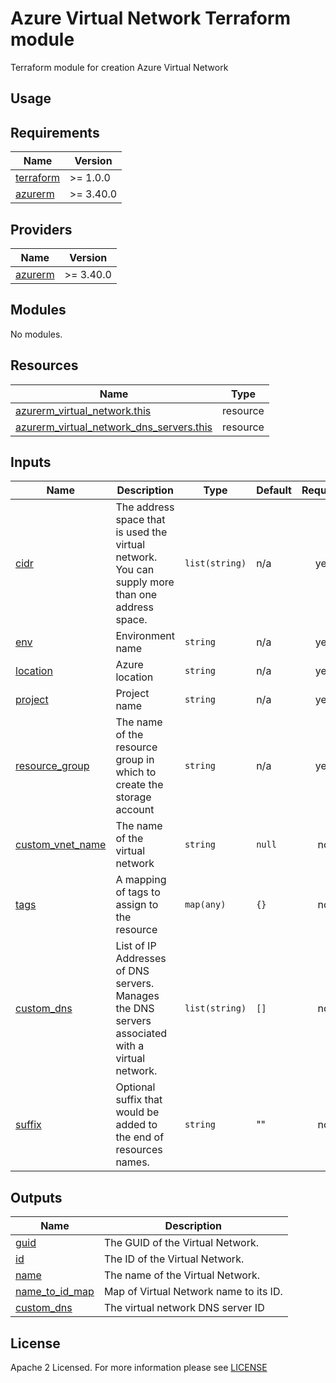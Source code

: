 # Azure Virtual Network Terraform module
Terraform module for creation Azure Virtual Network

## Usage

<!-- BEGIN_TF_DOCS -->
## Requirements

| Name                                                                      | Version   |
| ------------------------------------------------------------------------- | --------- |
| <a name="requirement_terraform"></a> [terraform](#requirement\_terraform) | >= 1.0.0  |
| <a name="requirement_azurerm"></a> [azurerm](#requirement\_azurerm)       | >= 3.40.0 |

## Providers

| Name                                                          | Version   |
| ------------------------------------------------------------- | --------- |
| <a name="provider_azurerm"></a> [azurerm](#provider\_azurerm) | >= 3.40.0 |

## Modules

No modules.

## Resources

| Name                                                                                                                                                    | Type     |
| ------------------------------------------------------------------------------------------------------------------------------------------------------- | -------- |
| [azurerm_virtual_network.this](https://registry.terraform.io/providers/hashicorp/azurerm/latest/docs/resources/virtual_network)                         | resource |
| [azurerm_virtual_network_dns_servers.this](https://registry.terraform.io/providers/hashicorp/azurerm/latest/docs/resources/virtual_network_dns_servers) | resource |

## Inputs

| Name                                                                                   | Description                                                                                     | Type           | Default | Required |
| -------------------------------------------------------------------------------------- | ----------------------------------------------------------------------------------------------- | -------------- | ------- | :------: |
| <a name="input_cidr"></a> [cidr](#input\_cidr)                                         | The address space that is used the virtual network. You can supply more than one address space. | `list(string)` | n/a     |   yes    |
| <a name="input_env"></a> [env](#input\_env)                                            | Environment name                                                                                | `string`       | n/a     |   yes    |
| <a name="input_location"></a> [location](#input\_location)                             | Azure location                                                                                  | `string`       | n/a     |   yes    |
| <a name="input_project"></a> [project](#input\_project)                                | Project name                                                                                    | `string`       | n/a     |   yes    |
| <a name="input_resource_group"></a> [resource\_group](#input\_resource\_group)         | The name of the resource group in which to create the storage account                           | `string`       | n/a     |   yes    |
| <a name="input_custom_vnet_name"></a> [custom\_vnet\_name](#input\_custom\_vnet\_name) | The name of the virtual network                                                                 | `string`       | `null`  |    no    |
| <a name="input_tags"></a> [tags](#input\_tags)                                         | A mapping of tags to assign to the resource                                                     | `map(any)`     | `{}`    |    no    |
| <a name="input_custom_dns"></a> [custom\_dns](#input\_custom\_dns)                     | List of IP Addresses of DNS servers. Manages the DNS servers associated with a virtual network. | `list(string)` | `[]`    |    no    |
| <a name="input_suffix"></a> [suffix](#input\_suffix)                     | Optional suffix that would be added to the end of resources names. | `string` | "" |    no    |

## Outputs

| Name                                                                       | Description                            |
| -------------------------------------------------------------------------- | -------------------------------------- |
| <a name="output_guid"></a> [guid](#output\_guid)                           | The GUID of the Virtual Network.       |
| <a name="output_id"></a> [id](#output\_id)                                 | The ID of the Virtual Network.         |
| <a name="output_name"></a> [name](#output\_name)                           | The name of the Virtual Network.       |
| <a name="output_name"></a> [name\_to\_id\_map](#output\_name\_to\_id\_map) | Map of Virtual Network name to its ID. |
| <a name="output_name"></a> [custom\_dns](#output\_dns\_server\_id)         | The virtual network DNS server ID      |
<!-- END_TF_DOCS -->

## License

Apache 2 Licensed. For more information please see [LICENSE](https://github.com/data-platform-hq/terraform-azurerm-network/tree/main/LICENSE)
